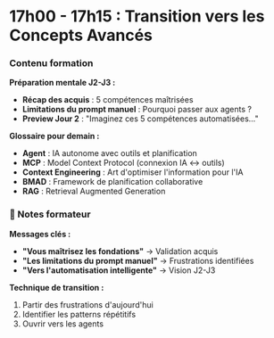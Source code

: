 # 17h00 - 17h15 : Transition vers les Concepts Avancés

### Contenu formation

**Préparation mentale J2-J3 :**
- **Récap des acquis** : 5 compétences maîtrisées
- **Limitations du prompt manuel** : Pourquoi passer aux agents ?
- **Preview Jour 2** : "Imaginez ces 5 compétences automatisées..."

**Glossaire pour demain :**
- **Agent** : IA autonome avec outils et planification
- **MCP** : Model Context Protocol (connexion IA ↔ outils)
- **Context Engineering** : Art d'optimiser l'information pour l'IA
- **BMAD** : Framework de planification collaborative
- **RAG** : Retrieval Augmented Generation

### 📝 Notes formateur

**Messages clés :**
- **"Vous maîtrisez les fondations"** → Validation acquis
- **"Les limitations du prompt manuel"** → Frustrations identifiées
- **"Vers l'automatisation intelligente"** → Vision J2-J3

**Technique de transition :**
1. Partir des frustrations d'aujourd'hui
2. Identifier les patterns répétitifs
3. Ouvrir vers les agents
